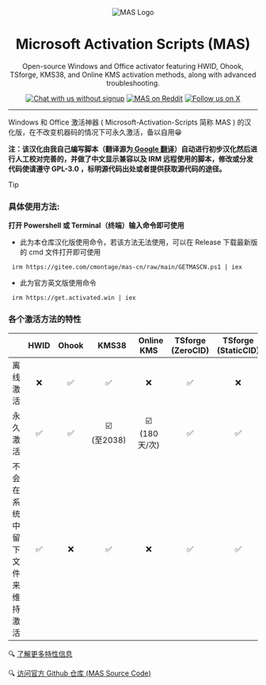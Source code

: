 <p align="center"><img src="https://massgrave.dev/img/logo_small.png" alt="MAS Logo"></p>

<h1 align="center">Microsoft  Activation  Scripts (MAS)</h1>

<p align="center">Open-source Windows and Office activator featuring HWID, Ohook, TSforge, KMS38, and Online KMS activation methods, along with advanced troubleshooting.</p>

<p align="center">
    <a href="https://discord.gg/tVFN4N84PP"><img src="https://img.shields.io/badge/Chat%20with%20us%20on%20Discord--blue?style=social&logo=discord" alt="Chat with us without signup" title="Chat with us without signup"></a>
    <a href="https://www.reddit.com/r/MAS_Activator"><img src="https://img.shields.io/badge/MAS%20on%20Reddit--orange?style=social&logo=reddit" alt="MAS on Reddit" title="MAS on Reddit"></a>
    <a href="https://twitter.com/massgravel"><img src="https://img.shields.io/twitter/follow/massgravel" alt="Follow us on X" title="Follow us on X"></a>
</p>

<hr>


Windows 和 Office 激活神器 ( Microsoft-Activation-Scripts 简称 MAS ) 的汉化版，在不改变机器码的情况下可永久激活，备以自用😁

 **注：该汉化由我自己编写脚本（翻译源为[ Google 翻译](https://translate.google.com)）自动进行初步汉化然后进行人工校对完善的，并做了中文显示兼容以及 IRM 远程使用的脚本，修改或分发代码使请遵守 GPL-3.0 ，标明源代码出处或者提供获取源代码的途径。**

> [!TIP]
> 
> ### 具体使用方法: 
> 
> **打开 Powershell 或 Terminal（终端）输入命令即可使用**
>
> - 此为本仓库汉化版使用命令，若该方法无法使用，可以在 Release 下载最新版的 cmd 文件打开即可使用
> ```
>  irm https://gitee.com/cmontage/mas-cn/raw/main/GETMASCN.ps1 | iex
> ```
> 
> - 此为官方英文版使用命令
> ```
>  irm https://get.activated.win | iex
> ```

### 各个激活方法的特性

|          | HWID | Ohook  | &nbsp;&nbsp;&nbsp;KMS38 | &nbsp;&nbsp;Online KMS | TSforge (ZeroCID) | TSforge (StaticCID) | TSforge (KMS4k) |
|:----------:|:------:|:--------:|:-------:|:------------:|:-------------------:|:---------------------:|:-----------------:| 
| 离线激活 |  ❌  |  ✅    |  ✅  |     ❌     |  ✅              |        ❌           |  ✅  |
| 永久激活 |  ✅  |  ✅    |  ☑️<br>(至2038)  |  ☑️<br>(180天/次)  |  ✅  |  ✅  |☑️<br>(至4083)
| 不会在系统中留下文件来维持激活 |  ✅  |  ❌  |  ✅  |  ❌  |  ✅  |  ✅  |  ✅  |

🔍 [了解更多特性信息](https://massgrave.dev/chart#user-content-fn-2) 

🔍 [访问官方 Github 仓库 (MAS Source Code)](https://github.com/massgravel/Microsoft-Activation-Scripts?tab=readme-ov-file#download--how-to-use-it)
